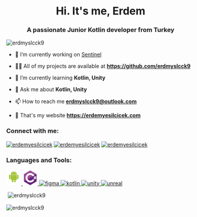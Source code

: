<h1 align="center">Hi. It's me, Erdem</h1>
<h3 align="center">A passionate Junior Kotlin developer from Turkey</h3>

<p align="left"> <img src="https://komarev.com/ghpvc/?username=bugrarslan&label=Profile%20views&color=0e75b6&style=flat" alt="erdmyslcck9" /> </p>

- 🔭 I’m currently working on [Sentinel](https://github.com/erdmyslcck9/Sentinel)

- 👨‍💻 All of my projects are available at **https://github.com/erdmyslcck9**

- 🌱 I’m currently learning **Kotlin, Unity**

- 💬 Ask me about **Kotlin, Unity**

- 📫 How to reach me **erdmyslcck9@outlook.com**

- 📝 That's my website **https://erdemyesilcicek.com**

<h3 align="left">Connect with me:</h3>
<p align="left">
<a href="https://twitter.com/erdemyesilcicek" target="blank"><img align="center" src="https://raw.githubusercontent.com/rahuldkjain/github-profile-readme-generator/master/src/images/icons/Social/twitter.svg" alt="erdemyesilcicek" height="30" width="40" /></a>
<a href="https://linkedin.com/in/erdemyesilcicek" target="blank"><img align="center" src="https://raw.githubusercontent.com/rahuldkjain/github-profile-readme-generator/master/src/images/icons/Social/linked-in-alt.svg" alt="erdemyesilcicek" height="30" width="40" /></a>
  <a href="https://instagram.com/erdemyesilcicek" target="blank"><img align="center" src="https://raw.githubusercontent.com/rahuldkjain/github-profile-readme-generator/master/src/images/icons/Social/instagram.svg" alt="erdemyesilcicek" height="30" width="40" /></a>
</p>
</p>

<h3 align="left">Languages and Tools:</h3>
<p align="left"> <a href="https://developer.android.com" target="_blank" rel="noreferrer"> <img src="https://raw.githubusercontent.com/devicons/devicon/master/icons/android/android-original-wordmark.svg" alt="android" width="40" height="40"/> </a> <a href="https://www.w3schools.com/cs/" target="_blank" rel="noreferrer"> <img src="https://raw.githubusercontent.com/devicons/devicon/master/icons/csharp/csharp-original.svg" alt="csharp" width="40" height="40"/> </a> <a href="https://www.figma.com/" target="_blank" rel="noreferrer"> <img src="https://www.vectorlogo.zone/logos/figma/figma-icon.svg" alt="figma" width="40" height="40"/> </a> <a href="https://kotlinlang.org" target="_blank" rel="noreferrer"> <img src="https://www.vectorlogo.zone/logos/kotlinlang/kotlinlang-icon.svg" alt="kotlin" width="40" height="40"/> </a> <a href="https://unity.com/" target="_blank" rel="noreferrer"> <img src="https://www.vectorlogo.zone/logos/unity3d/unity3d-icon.svg" alt="unity" width="40" height="40"/> </a> <a href="https://unity.com/" target="_blank" rel="noreferrer"> <img src="https://raw.githubusercontent.com/kenangundogan/fontisto/036b7eca71aab1bef8e6a0518f7329f13ed62f6b/icons/svg/brand/unity.svg" alt="unreal" width="40" height="40"/> </a> </p>

<p>&nbsp;<img align="center" src="https://github-readme-stats.vercel.app/api?username=erdmyslcck9&show_icons=true&theme=dark&title_color=ffffff&text_color=ffffff&hide_border=true&locale=en" alt="erdmyslcck9" /></p>

<p><img align="center" src="https://github-readme-streak-stats.herokuapp.com/?user=erdmyslcck9&theme=dark" alt="erdmyslcck9" /></p>
